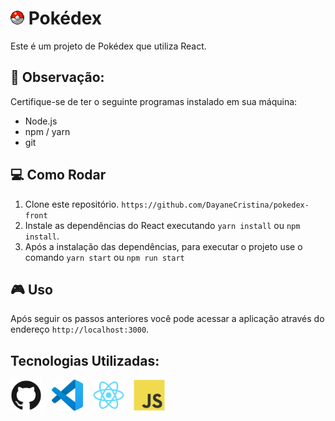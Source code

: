 # ![alt text](pokeball-rotate.png) Pokédex

Este é um projeto de Pokédex que utiliza React.

## 🧐 Observação: 

Certifique-se de ter o seguinte programas instalado em sua máquina:
- Node.js
- npm / yarn
- git

## 💻 Como Rodar

1. Clone este repositório.
  `https://github.com/DayaneCristina/pokedex-front`
2. Instale as dependências do React executando `yarn install` ou `npm install`.
3. Após a instalação das dependências, para executar o projeto use o comando `yarn start` ou `npm run start`

## 🎮 Uso
Após seguir os passos anteriores você pode acessar a aplicação através do endereço `http://localhost:3000`.

## **Tecnologias Utilizadas:**

<div style="display: inline_block">
  <img align="center" alt="icone-github" height="50" src="https://github.com/devicons/devicon/blob/master/icons/github/github-original.svg">
  &nbsp;&nbsp;
    <img align="center" alt="icone-vs-code" height="50" src="https://github.com/devicons/devicon/blob/master/icons/vscode/vscode-original.svg">
  &nbsp;&nbsp;
    <img align="center" alt="icone-react" height="50" src="https://github.com/devicons/devicon/blob/master/icons/react/react-original.svg">
  &nbsp;&nbsp;
    <img align="center" alt="icone-javascript" height="50" src="https://github.com/devicons/devicon/blob/master/icons/javascript/javascript-original.svg">
  &nbsp;&nbsp;
</div>